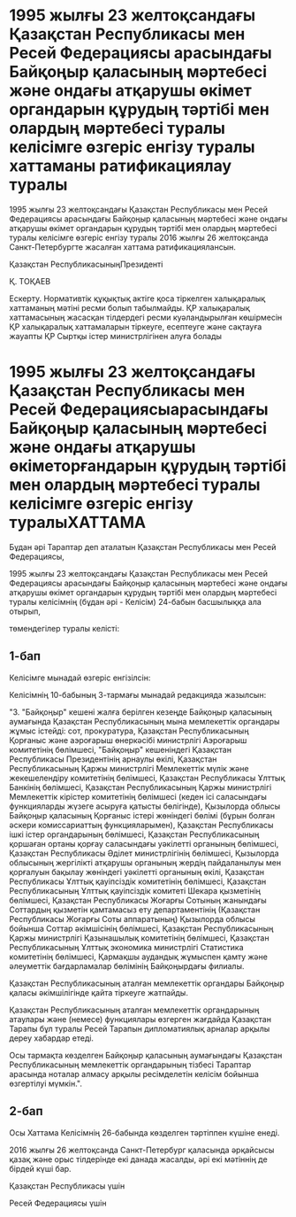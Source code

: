 # 1995 жылғы 23 желтоқсандағы Қазақстан Республикасы мен Ресей Федерациясы арасындағы Байқоңыр қаласының мәртебесі және ондағы атқарушы өкімет органдарын құрудың тәртібі мен олардың мәртебесі туралы келісімге өзгеріс енгізу  туралы хаттаманы ратификациялау туралы

1995 жылғы 23 желтоқсандағы Қазақстан Республикасы мен Ресей Федерациясы арасындағы Байқоңыр қаласының мәртебесі және ондағы атқарушы өкімет органдарын құрудың тәртібі мен олардың мәртебесі туралы келісімге өзгеріс енгізу туралы 2016 жылғы 26 желтоқсанда Санкт-Петербургте жасалған хаттама ратификациялансын.

Қазақстан РеспубликасыныңПрезиденті

Қ. ТОҚАЕВ

Ескерту. Нормативтік құқықтық актіге қоса тіркелген халықаралық хаттаманың мәтіні ресми болып табылмайды. ҚР халықаралық хаттамасының жасасқан тілдердегі ресми куәландырылған көшірмесін ҚР халықаралық хаттамаларын тіркеуге, есептеуге және сақтауға жауапты ҚР Сыртқы істер министрлігінен алуға болады

# 1995 жылғы 23 желтоқсандағы Қазақстан Республикасы мен Ресей Федерациясыарасындағы Байқоңыр қаласының мәртебесі және ондағы атқарушы өкіметорғандарын құрудың тәртібі мен олардың мәртебесі туралы келісімге өзгеріс енгізу туралыХАТТАМА

Бұдан әрі Тараптар деп аталатын Қазақстан Республикасы мен Ресей Федерациясы,

1995 жылғы 23 желтоқсандағы Қазақстан Республикасы мен Ресей Федерациясы арасындағы Байқоңыр қаласының мәртебесі және ондағы атқарушы өкімет органдарын құрудың тәртібі мен олардың мәртебесі туралы келісімнің (бұдан әрі - Келісім) 24-бабын басшылыққа ала отырып,

төмендегілер туралы келісті:

## 1-бап

Келісімге мынадай өзгеріс енгізілсін:

Келісімнің 10-бабының 3-тармағы мынадай редакцияда жазылсын:

"3. "Байқоңыр" кешені жалға берілген кезеңде Байқоңыр қаласының аумағында Қазақстан Республикасының мына мемлекеттік органдары жұмыс істейді: сот, прокуратура, Қазақстан Республикасының Қорғаныс және аэроғарыш өнеркәсібі министрлігі Аэроғарыш комитетінің бөлімшесі, "Байқоңыр" кешеніндегі Қазақстан Республикасы Президентінің арнаулы өкілі, Қазақстан Республикасының Қаржы министрлігі Мемлекеттік мүлік және жекешелендіру комитетінің бөлімшесі, Қазақстан Республикасы Ұлттық Банкінің бөлімшесі, Қазақстан Республикасының Қаржы министрлігі Мемлекеттік кірістер комитетінің бөлімшесі (кеден ісі саласындағы функцияларды жүзеге асыруға қатысты бөлігінде), Қызылорда облысы Байқоңыр қаласының Қорғаныс істері жөніндегі бөлімі (бұрын болған әскери комиссариаттың функцияларымен), Қазақстан Республикасы ішкі істер органдарының бөлімшесі, Қазақстан Республикасының қоршаған ортаны қорғау саласындағы уәкілетті органының бөлімшесі, Қазақстан Республикасы Әділет министрлігінің бөлімшесі, Қызылорда облысының жергілікті атқарушы органының жердің пайдаланылуы мен қорғалуын бақылау жөніндегі уәкілетті органының өкілі, Қазақстан Республикасы Ұлттық қауіпсіздік комитетінің бөлімшесі, Қазақстан Республикасының Ұлттық қауіпсіздік комитеті Шекара қызметінің бөлімшесі, Қазақстан Республикасы Жоғарғы Сотының жанындағы Соттардың қызметін қамтамасыз ету департаментінің (Қазақстан Республикасы Жоғарғы Соты аппаратының) Қызылорда облысы бойынша Соттар әкімшісінің бөлімшесі, Қазақстан Республикасының Қаржы министрлігі Қазынашылық комитетінің бөлімшесі, Қазақстан Республикасының Ұлттық экономика министрлігі Статистика комитетінің бөлімшесі, Қармақшы аудандық жұмыспен қамту және әлеуметтік бағдарламалар бөлімінің Байқоңырдағы филиалы.

Қазақстан Республикасының аталған мемлекеттік органдары Байқоңыр қаласы әкімшілігінде қайта тіркеуге жатпайды.

Қазақстан Республикасының аталған мемлекеттік органдарының атаулары және (немесе) функциялары өзгерген жағдайда Қазақстан Тарапы бұл туралы Ресей Тарапын дипломатиялық арналар арқылы дереу хабардар етеді.

Осы тармақта көзделген Байқоңыр қаласының аумағындағы Қазақстан Республикасының мемлекеттік органдарының тізбесі Тараптар арасында ноталар алмасу арқылы ресімделетін келісім бойынша өзгертілуі мүмкін.".

## 2-бап

Осы Хаттама Келісімнің 26-бабында көзделген тәртіппен күшіне енеді.

2016 жылғы 26 желтоқсанда Санкт-Петербург қаласында әрқайсысы қазақ және орыс тілдерінде екі данада жасалды, әрі екі мәтіннің де бірдей күші бар.

Қазақстан Республикасы үшін

Ресей Федерациясы үшін

